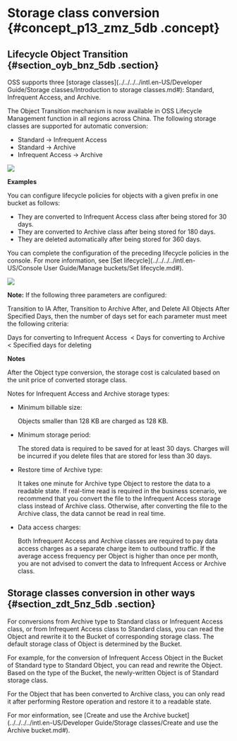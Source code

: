 # Storage class conversion {#concept_p13_zmz_5db .concept}

## Lifecycle Object Transition {#section_oyb_bnz_5db .section}

OSS supports three [storage classes](../../../../intl.en-US/Developer Guide/Storage classes/Introduction to storage classes.md#): Standard, Infrequent Access, and Archive.

The Object Transition mechanism is now available in OSS Lifecycle Management function in all regions across China. The following storage classes are supported for automatic conversion:

-   Standard -\> Infrequent Access
-   Standard -\> Archive
-   Infrequent Access -\> Archive

![](http://static-aliyun-doc.oss-cn-hangzhou.aliyuncs.com/assets/img/4410/1620_en-US.png)

**Examples**

You can configure lifecycle policies for objects with a given prefix in one bucket as follows:

-   They are converted to Infrequent Access class after being stored for 30 days.
-   They are converted to Archive class after being stored for 180 days.
-   They are deleted automatically after being stored for 360 days.

You can complete the configuration of the preceding lifecycle policies in the console. For more information, see [Set lifecycle](../../../../intl.en-US/Console User Guide/Manage buckets/Set lifecycle.md#).

![](http://static-aliyun-doc.oss-cn-hangzhou.aliyuncs.com/assets/img/4410/1622_en-US.png)

**Note:** If the following three parameters are configured:

Transition to IA After, Transition to Archive After, and Delete All Objects After Specified Days, then the number of days set for each parameter must meet the following criteria:

Days for converting to Infrequent Access  < Days for converting to Archive < Specified days for deleting

**Notes**

After the Object type conversion, the storage cost is calculated based on the unit price of converted storage class.

Notes for Infrequent Access and Archive storage types:

-   Minimum billable size: 

    Objects smaller than 128 KB are charged as 128 KB.

-   Minimum storage period: 

    The stored data is required to be saved for at least 30 days. Charges will be incurred if you delete files that are stored for less than 30 days.

-   Restore time of Archive type: 

    It takes one minute for Archive type Object to restore the data to a readable state. If real-time read is required in the business scenario, we recommend that you convert the file to the Infrequent Access storage class instead of Archive class. Otherwise, after converting the file to the Archive class, the data cannot be read in real time.

-   Data access charges: 

    Both Infrequent Access and Archive classes are required to pay data access charges as a separate charge item to outbound traffic. If the average access frequency per Object is higher than once per month, you are not advised to convert the data to Infrequent Access or Archive class.


## Storage classes conversion in other ways {#section_zdt_5nz_5db .section}

For conversions from Archive type to Standard class or Infrequent Access class, or from Infrequent Access class to Standard class, you can read the Object and rewrite it to the Bucket of corresponding storage class. The default storage class of Object is determined by the Bucket.

For example, for the conversion of Infrequent Access Object in the Bucket of Standard type to Standard Object, you can read and rewrite the Object. Based on the type of the Bucket, the newly-written Object is of Standard storage class.

For the Object that has been converted to Archive class, you can only read it after performing Restore operation and restore it to a readable state.

For mor einformation, see [Create and use the Archive bucket](../../../../intl.en-US/Developer Guide/Storage classes/Create and use the Archive bucket.md#).

